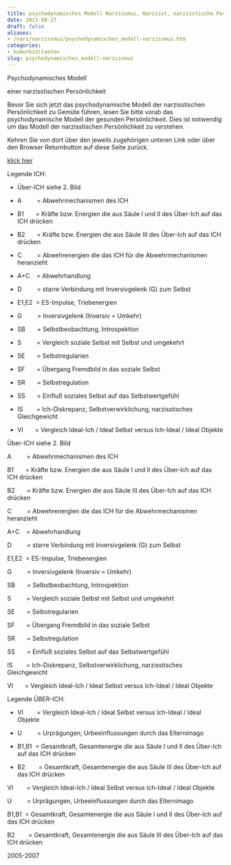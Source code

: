 ```yaml
---
title: psychodynamisches Modell Narzissmus, Narzisst, narzisstische Persönlichkeit
date: 2023-08-27
draft: false
aliases:
- /narz/narzissmus/psychodynamisches_modell-narzissmus.htm
categories:
- komorbiditaeten
slug: psychodynamisches_modell-narzissmus
---
```




Psychodynamisches Modell

einer narzisstischen Persönlichkeit

Bevor Sie
sich jetzt das psychodynamische Modell der narzisstischen Persönlichkeit zu Gemüte
führen, lesen Sie bitte vorab das psychodynamische Modell der gesunden Persönlichkeit.
Dies ist notwendig um das Modell der narzisstischen Persönlichkeit zu
verstehen.

Kehren Sie
von dort über den jeweils zugehörigen unteren Link oder über den Browser
Returnbutton auf diese Seite zurück.

[klick
hier](https://borderliner.ch/ich/psychodynamisches_modell-normal.htm) [](https://borderliner.ch/ich/psychodynamisches_modell-normal.htm)

[](https://borderliner.ch)

Legende ICH:

- Über-ICH siehe 2. Bild

- A         =
    Abwehrmechanismen des ICH

- B1       = Kräfte bzw.
    Energien die aus Säule I und II des Über-Ich auf das ICH drücken

- B2       = Kräfte bzw.
    Energien die aus Säule III des Über-Ich auf das ICH drücken

- C         = Abwehrenergien die das ICH für die Abwehrmechanismen heranzieht

- A+C    = Abwehrhandlung

- D         = starre
    Verbindung mit Inversivgelenk (G) zum Selbst

- E1,E2  = ES-Impulse, Triebenergien

- G         = Inversivgelenk (Inversiv = Umkehr)

- SB       = Selbstbeobachtung,
    Introspektion

- S         =
    Vergleich soziale Selbst mit Selbst und umgekehrt

- SE       = Selbstregularien

- SF       = Übergang Fremdbild
    in das soziale Selbst

- SR       = Selbstregulation

- SS       = Einfluß soziales
    Selbst auf das Selbstwertgefühl

- IS        = Ich-Diskrepanz,
    Selbstverwirklichung, narzisstisches Gleichgewicht

- VI       = Vergleich Ideal-Ich
    / Ideal Selbst versus Ich-Ideal / Ideal Objekte

Über-ICH siehe 2. Bild

A         =
    Abwehrmechanismen des ICH

B1       = Kräfte bzw.
    Energien die aus Säule I und II des Über-Ich auf das ICH drücken

B2       = Kräfte bzw.
    Energien die aus Säule III des Über-Ich auf das ICH drücken

C         = Abwehrenergien die das ICH für die Abwehrmechanismen heranzieht

A+C    = Abwehrhandlung

D         = starre
    Verbindung mit Inversivgelenk (G) zum Selbst

E1,E2  = ES-Impulse, Triebenergien

G         = Inversivgelenk (Inversiv = Umkehr)

SB       = Selbstbeobachtung,
    Introspektion

S         =
    Vergleich soziale Selbst mit Selbst und umgekehrt

SE       = Selbstregularien

SF       = Übergang Fremdbild
    in das soziale Selbst

SR       = Selbstregulation

SS       = Einfluß soziales
    Selbst auf das Selbstwertgefühl

IS        = Ich-Diskrepanz,
    Selbstverwirklichung, narzisstisches Gleichgewicht

VI       = Vergleich Ideal-Ich
    / Ideal Selbst versus Ich-Ideal / Ideal Objekte

[](https://borderliner.ch)

Legende ÜBER-ICH:

- VI        = Vergleich
    Ideal-Ich / Ideal Selbst versus Ich-Ideal / Ideal Objekte

- U         =
    Urprägungen, Urbeeinflussungen durch das Elternimago

- B1,B1  = Gesamtkraft, Gesamtenergie die aus Säule I
    und II des Über-Ich auf das ICH drücken

- B2        = Gesamtkraft,
    Gesamtenergie die aus Säule III des Über-Ich auf das ICH drücken

VI        = Vergleich
    Ideal-Ich / Ideal Selbst versus Ich-Ideal / Ideal Objekte

U         =
    Urprägungen, Urbeeinflussungen durch das Elternimago

B1,B1  = Gesamtkraft, Gesamtenergie die aus Säule I
    und II des Über-Ich auf das ICH drücken

B2        = Gesamtkraft,
    Gesamtenergie die aus Säule III des Über-Ich auf das ICH drücken

2005-2007


